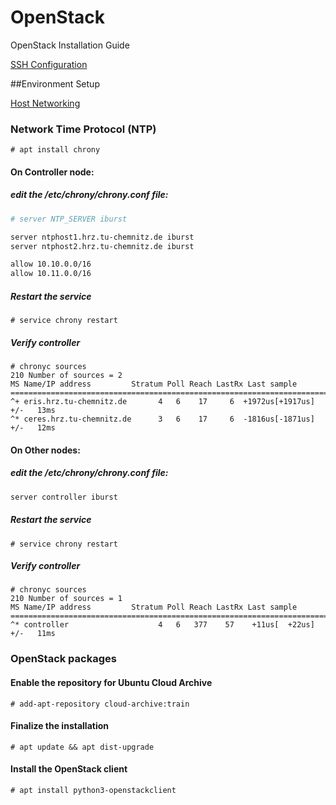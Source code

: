 # OpenStack
OpenStack Installation Guide

[SSH Configuration](https://github.com/kukkalli/OpenStack/blob/master/initial-setup/ssh.md#setup-ssh-keys)

##Environment Setup

[Host Networking](https://github.com/kukkalli/OpenStack/blob/master/environment-setup/host-networking.md)

### Network Time Protocol (NTP)
```
# apt install chrony
```
#### On Controller node:
##### edit the /etc/chrony/chrony.conf file:
```bash
# server NTP_SERVER iburst

server ntphost1.hrz.tu-chemnitz.de iburst
server ntphost2.hrz.tu-chemnitz.de iburst

allow 10.10.0.0/16
allow 10.11.0.0/16

```

##### Restart the service
```
# service chrony restart
```

##### Verify controller
```
# chronyc sources
210 Number of sources = 2
MS Name/IP address         Stratum Poll Reach LastRx Last sample
===============================================================================
^+ eris.hrz.tu-chemnitz.de       4   6    17     6  +1972us[+1917us] +/-   13ms
^* ceres.hrz.tu-chemnitz.de      3   6    17     6  -1816us[-1871us] +/-   12ms
```

#### On Other nodes:
##### edit the /etc/chrony/chrony.conf file:
```bash
server controller iburst

```

##### Restart the service
```
# service chrony restart
```

##### Verify controller
```
# chronyc sources
210 Number of sources = 1
MS Name/IP address         Stratum Poll Reach LastRx Last sample
===============================================================================
^* controller                    4   6   377    57    +11us[  +22us] +/-   11ms
```

### OpenStack packages
#### Enable the repository for Ubuntu Cloud Archive
```
# add-apt-repository cloud-archive:train
```

#### Finalize the installation
```
# apt update && apt dist-upgrade
```


#### Install the OpenStack client
```
# apt install python3-openstackclient
```

